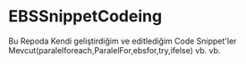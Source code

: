 # EBSSnippetCodeing
Bu Repoda Kendi geliştirdiğim ve editlediğim Code Snippet'ler Mevcut(paralelforeach,ParalelFor,ebsfor,try,ifelse) vb. vb.
